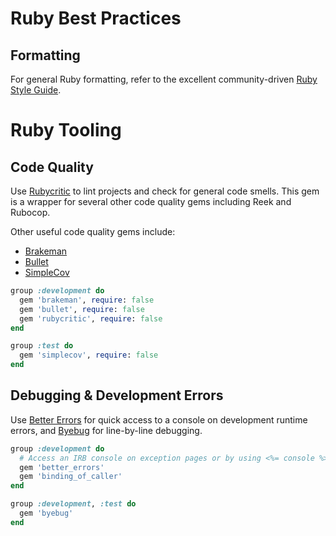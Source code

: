 # <a href="#ruby"></a>Ruby Best Practices

## Formatting

For general Ruby formatting, refer to the excellent community-driven [Ruby Style Guide](https://github.com/bbatsov/ruby-style-guide).

# <a href="#formatting"></a>Ruby Tooling

## Code Quality

Use [Rubycritic](https://github.com/whitesmith/rubycritic) to lint projects and check for general code smells. This gem is a wrapper for several other code quality gems including Reek and Rubocop.

Other useful code quality gems include:
* [Brakeman](https://github.com/presidentbeef/brakeman)
* [Bullet](https://github.com/flyerhzm/bullet)
* [SimpleCov](https://github.com/colszowka/simplecov)

```ruby
group :development do
  gem 'brakeman', require: false
  gem 'bullet', require: false
  gem 'rubycritic', require: false
end

group :test do
  gem 'simplecov', require: false
end
```

<!-- TODO: When to ignore Rubycritic / how to use it sanely -->

<!-- TODO: Typical Rubycritic configuration? -->

## Debugging & Development Errors

Use [Better Errors](https://github.com/charliesome/better_errors) for quick access to a console on development runtime errors, and [Byebug](https://github.com/deivid-rodriguez/byebug) for line-by-line debugging.

```ruby
group :development do
  # Access an IRB console on exception pages or by using <%= console %> anywhere in the code.
  gem 'better_errors'
  gem 'binding_of_caller'
end

group :development, :test do
  gem 'byebug'
end
```